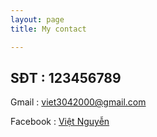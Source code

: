 ```yaml
---
layout: page
title: My contact

---
```


SĐT : 123456789
---------------

Gmail : viet3042000@gmail.com

Facebook : [Việt Nguyễn](https://www.facebook.com/profile.php?id=100008337130870)

